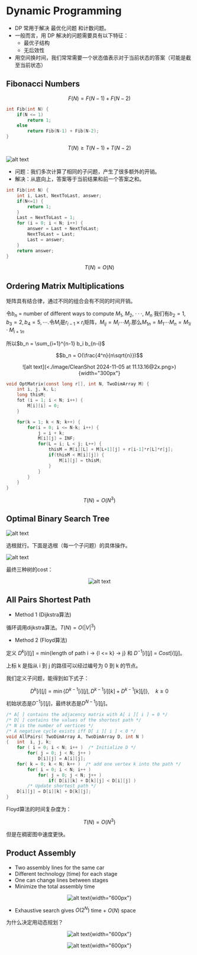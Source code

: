# Dynamic Programming

- DP 常用于解决 最优化问题 和计数问题。
- 一般而言，用 DP 解决的问题需要具有以下特征：
    - 最优子结构
    - 无后效性
- 用空间换时间，我们常常需要一个状态值表示对于当前状态的答案（可能是截至当前状态）

## Fibonacci Numbers

$$F(N) = F(N-1) + F(N-2)$$

```c
int Fib(int N) {
    if(N <= 1)
        return 1;
    else
        return Fib(N-1) + Fib(N-2);
}
```


$$ T(N) \geq T(N-1) + T(N-2) $$

![alt text](<./image/CleanShot 2024-11-05 at 10.41.48@2x.png>)

- 问题：我们多次计算了相同的子问题，产生了很多额外的开销。
- 解决：从底向上，答案等于当前结果和前一个答案之和。

```c
int Fib(int N) {
    int i, Last, NextToLast, answer;
    if(N<=1) {
        return 1;
    }
    Last = NextToLast = 1;
    for (i = 0; i < N; i++) {
        answer = Last + NextToLast;
        NextToLast = Last;
        Last = answer;
    }
    return answer;
}
```
$$ T(N) = O(N) $$

## Ordering Matrix Multiplications
矩阵具有结合律，通过不同的组合会有不同的时间开销。

令$b_n$ = number of different ways to compute $M_1$, $M_2$, $···$, $M_n$ 我们有$b_2 = 1, b_3 = 2, b_4 = 5, \cdots$.令$M_i$是$r_{i-1} \times r_i$矩阵，$M_{ij} = M_i \cdots M_j$.那么$M_{1n} = M_1 \cdots M_n = M_{1i} \cdot M_{i+1 n}$

所以$b_n = \sum_{i=1}^{n-1} b_i b_{n-i}$

$$b_n = O(\frac{4^n}{n\sqrt{n}})$$

<center>
![alt text](<./image/CleanShot 2024-11-05 at 11.13.16@2x.png>){width="300px"}
</center>

```c
void OptMatrix(const long r[], int N, TwoDimArray M) {
    int i, j, k, L;
    long thisM;
    fot (i = 1; i < N; i++) {
        M[i][i] = 0;
    }

    for(k = 1; k < N; k++) {
        for(i = 0; i <= N-k; i++) {
            j = i + k;
            M[i][j] = INF;
            for(L = i; L < j; L++) {
                thisM = M[i][L] + M[L+1][j] + r[i-1]*r[L]*r[j];
                if(thisM < M[i][j]) {
                    M[i][j] = thisM;
                }
            }
        }
    }
}
```

$$ T(N) = O(N^3) $$

## Optimal Binary Search Tree

![alt text](<./image/CleanShot 2024-11-05 at 12.00.33@2x.png>)

选根就行。下面是选根（每一个子问题）的具体操作。

![alt text](<./image/CleanShot 2024-11-05 at 12.01.13@2x.png>)

最终三种树的cost：  
<center>

![alt text](<./image/CleanShot 2024-11-05 at 12.02.30@2x.png>)

</center>

## All Pairs Shortest Path
- Method 1 (Dijkstra算法)

循环调用dijkstra算法。$T(N) = O(|V|^3)$

- Method 2 (Floyd算法)

定义 $D^k[i][j]$ = min{length of path i -> {l <= k} -> j} 和 $D^{-1}[i][j]$ = $Cost[i][j]$。

上标 k 是指从 i 到 j 的路径可以经过编号为 0 到 k 的节点。

我们定义子问题，能得到如下式子：

$$
D^k[i][j] = \min \{ D^{k-1}[i][j], D^{k-1}[i][k] + D^{k-1}[k][j] \}, \quad k \geq 0
$$

初始状态是$D^{-1}[i][j]$，最终状态是$D^{N-1}[i][j]$。

```c
/* A[ ] contains the adjacency matrix with A[ i ][ i ] = 0 */ 
/* D[ ] contains the values of the shortest path */ 
/* N is the number of vertices */ 
/* A negative cycle exists iff D[ i ][ i ] < 0 */ 
void AllPairs( TwoDimArray A, TwoDimArray D, int N ) 
{   int  i, j, k; 
    for ( i = 0; i < N; i++ )  /* Initialize D */ 
        for( j = 0; j < N; j++ )
            D[i][j] = A[i][j]; 
    for( k = 0; k < N; k++ )  /* add one vertex k into the path */
        for( i = 0; i < N; i++ ) 
            for( j = 0; j < N; j++ ) 
                if( D[i][k] + D[k][j] < D[i][j] ) 
        /* Update shortest path */ 
    D[i][j] = D[i][k] + D[k][j]; 
}
```

Floyd算法的时间复杂度为：

$$
T(N) = O(N^3)
$$

但是在稠密图中速度更快。

## Product Assembly


- Two assembly lines for the same car
- Different technology (time) for each stage
- One can change lines between stages
- Minimize the total assembly time

<center>

![alt text](<./image/CleanShot 2024-11-05 at 12.08.18@2x.png>){width="600px"}

</center>


- Exhaustive search gives $O( 2^N )$ time + $O( N )$ space

为什么决定用动态规划？

<center>

![alt text](<./image/CleanShot 2024-11-05 at 12.11.03@2x.png>){width="600px"}

![alt text](<./image/CleanShot 2024-11-05 at 12.15.12@2x.png>){width="600px"}

</center>
